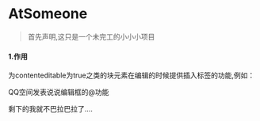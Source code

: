 # AtSomeone
> 首先声明,这只是一个未完工的小小小项目

#### 1.作用
为contenteditable为true之类的块元素在编辑的时候提供插入标签的功能,例如：

QQ空间发表说说编辑框的@功能

剩下的我就不巴拉巴拉了....
